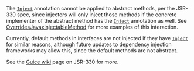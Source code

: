 The [`Inject`] annotation cannot be applied to abstract methods, per the JSR-330
spec, since injectors will only inject those methods if the concrete implementer
of the abstract method has the [`Inject`] annotation as well. See
[OverridesJavaxInjectableMethod] for more examples of this interaction.

Currently, default methods in interfaces are not injected if they have
[`Inject`] for similar reasons, although future updates to dependency injection
frameworks may allow this, since the default methods are not abstract.

See the [Guice wiki] page on JSR-330 for more.

[`Inject`]: https://javax-inject.github.io/javax-inject/api/javax/inject/Inject.html
[OverridesJavaxInjectableMethod]: OverridesJavaxInjectableMethod
[Guice wiki]: https://github.com/google/guice/wiki/JSR330
